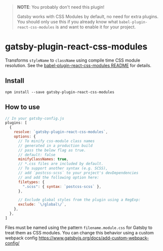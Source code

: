 > **NOTE**: You probably don't need this plugin!
>
> Gatsby works with CSS Modules by default, no need for extra plugins. You should only use this if you already know what `babel-plugin-react-css-modules` is and want to enable it for your project.

# gatsby-plugin-react-css-modules

Transforms `styleName` to `className` using compile time CSS module resolution.
See the
[babel-plugin-react-css-modules README](https://github.com/gajus/babel-plugin-react-css-modules/blob/master/README.md)
for details.

## Install

`npm install --save gatsby-plugin-react-css-modules`

## How to use

```javascript
// In your gatsby-config.js
plugins: [
  {
    resolve: `gatsby-plugin-react-css-modules`,
    options: {
      // To minify css-module class names
      // generated in a production build
      // pass the below flag as true.
      // default: false
      minifyClassNames: true,
      // *.css files are included by default.
      // To support another syntax (e.g. SCSS),
      // add `postcss-scss` to your project's devDependencies
      // and add the following option here:
      filetypes: {
        ".scss": { syntax: `postcss-scss` },
      },

      // Exclude global styles from the plugin using a RegExp:
      exclude: `\/global\/`,
    },
  },
]
```

Files must be named using the pattern `filename.module.css` for Gatsby to treat
them as CSS modules. You can change this behavior using a custom webpack config
https://www.gatsbyjs.org/docs/add-custom-webpack-config/
